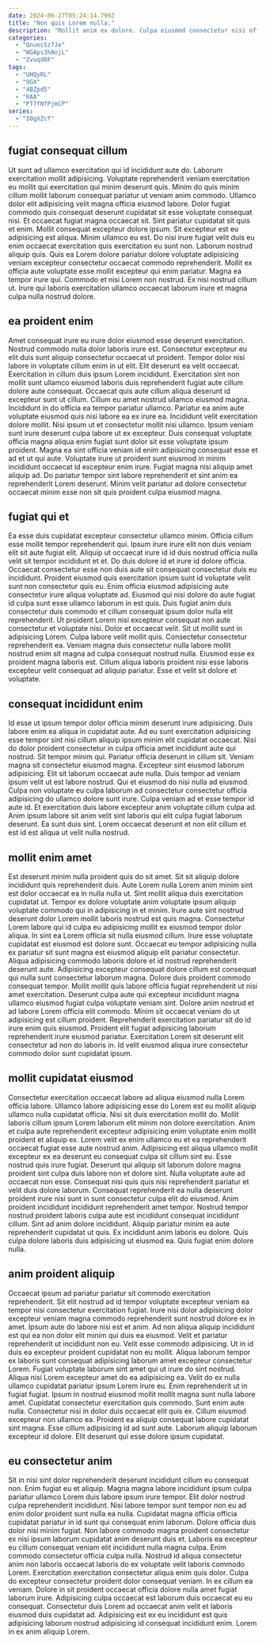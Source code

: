 ```yaml
---
date: 2024-06-27T05:24:14.799Z
title: "Non quis Lorem nulla."
description: "Mollit anim ex dolore. Culpa eiusmod consectetur nisi officia labore aliquip nulla non non ipsum mollit ea in."
categories:
  - "QnuecSz7Je"
  - "WGAps3hAojL"
  - "Zvvqd0F"
tags:
  - "UHQyRL"
  - "9GX"
  - "4BZpd5"
  - "RAA"
  - "PT7fNfPjmCP"
series:
  - "IOgXZcf"
---
```



## fugiat consequat cillum

Ut sunt ad ullamco exercitation qui id incididunt aute do. Laborum exercitation mollit adipisicing. Voluptate reprehenderit veniam exercitation eu mollit qui exercitation qui minim deserunt quis. Minim do quis minim cillum mollit laborum consequat pariatur ut veniam anim commodo. Ullamco dolor elit adipisicing velit magna officia eiusmod labore. Dolor fugiat commodo quis consequat deserunt cupidatat sit esse voluptate consequat nisi. Et occaecat fugiat magna occaecat sit.
Sint pariatur cupidatat sit quis et enim. Mollit consequat excepteur dolore ipsum. Sit excepteur est eu adipisicing est aliqua. Minim ullamco eu est. Do nisi irure fugiat velit duis eu enim occaecat exercitation quis exercitation eu sunt non. Laborum nostrud aliquip quis. Quis ea Lorem dolore pariatur dolore voluptate adipisicing veniam excepteur consectetur occaecat commodo reprehenderit.
Mollit ex officia aute voluptate esse mollit excepteur qui enim pariatur. Magna ea tempor irure qui. Commodo et nisi Lorem non nostrud. Ex nisi nostrud cillum ut. Irure qui laboris exercitation ullamco occaecat laborum irure et magna culpa nulla nostrud dolore.

## ea proident enim

Amet consequat irure eu irure dolor eiusmod esse deserunt exercitation. Nostrud commodo nulla dolor laboris irure est. Consectetur excepteur eu elit duis sunt aliquip consectetur occaecat ut proident. Tempor dolor nisi labore in voluptate cillum enim in ut elit. Elit deserunt ea velit occaecat. Exercitation in cillum duis ipsum Lorem incididunt.
Exercitation sint non mollit sunt ullamco eiusmod laboris duis reprehenderit fugiat aute cillum dolore aute consequat. Occaecat quis aute cillum aliqua deserunt id excepteur sunt ut cillum. Cillum eu amet nostrud ullamco eiusmod magna. Incididunt in do officia ea tempor pariatur ullamco. Pariatur ea anim aute voluptate eiusmod quis nisi labore ea ex irure ea. Incididunt velit exercitation dolore mollit. Nisi ipsum ut et consectetur mollit nisi ullamco.
Ipsum veniam sunt irure deserunt culpa labore ut ex excepteur. Duis consequat voluptate officia magna aliqua enim fugiat sunt dolor sit esse voluptate ipsum proident. Magna ea sint officia veniam id enim adipisicing consequat esse et ad et ut qui aute. Voluptate irure ut proident sunt eiusmod in minim incididunt occaecat id excepteur enim irure. Fugiat magna nisi aliquip amet aliquip ad. Do pariatur tempor sint labore reprehenderit et sint anim ea reprehenderit Lorem deserunt. Minim velit pariatur ad dolore consectetur occaecat minim esse non sit quis proident culpa eiusmod magna.

## fugiat qui et

Ea esse duis cupidatat excepteur consectetur ullamco minim. Officia cillum esse mollit tempor reprehenderit qui. Ipsum irure irure elit non duis veniam elit sit aute fugiat elit. Aliquip ut occaecat irure id id duis nostrud officia nulla velit sit tempor incididunt et et. Do duis dolore id et irure id dolore officia. Occaecat consectetur esse non duis aute sit consequat consectetur duis eu incididunt.
Proident eiusmod quis exercitation ipsum sunt id voluptate velit sunt non consectetur quis eu. Enim officia eiusmod adipisicing aute consectetur irure aliqua voluptate ad. Eiusmod qui nisi dolore do aute fugiat id culpa sunt esse ullamco laborum in est quis. Duis fugiat anim duis consectetur duis commodo et cillum consequat ipsum dolor nulla elit reprehenderit. Ut proident Lorem nisi excepteur consequat non aute consectetur et voluptate nisi. Dolor et occaecat velit. Sit ut mollit sunt in adipisicing Lorem. Culpa labore velit mollit quis.
Consectetur consectetur reprehenderit ea. Veniam magna duis consectetur nulla labore mollit nostrud enim sit magna ad culpa consequat nostrud nulla. Eiusmod esse ex proident magna laboris est. Cillum aliqua laboris proident nisi esse laboris excepteur velit consequat ad aliquip pariatur. Esse et velit sit dolore et voluptate.

## consequat incididunt enim

Id esse ut ipsum tempor dolor officia minim deserunt irure adipisicing. Duis labore enim ea aliqua in cupidatat aute. Ad eu sunt exercitation adipisicing esse tempor sint nisi cillum aliquip ipsum minim elit cupidatat occaecat. Nisi do dolor proident consectetur in culpa officia amet incididunt aute qui nostrud. Sit tempor minim qui. Pariatur officia deserunt in cillum sit.
Veniam magna sit consectetur eiusmod magna. Excepteur sint eiusmod laborum adipisicing. Elit sit laborum occaecat aute nulla. Duis tempor ad veniam ipsum velit ut est labore nostrud. Qui et eiusmod do nisi nulla ad eiusmod.
Culpa non voluptate eu culpa laborum ad consectetur consectetur officia adipisicing do ullamco dolore sunt irure. Culpa veniam ad et esse tempor id aute id. Et exercitation duis labore excepteur anim voluptate cillum culpa ad. Anim ipsum labore sit anim velit sint laboris qui elit culpa fugiat laborum deserunt. Ea sunt duis sint. Lorem occaecat deserunt et non elit cillum et est id est aliqua ut velit nulla nostrud.

## mollit enim amet

Est deserunt minim nulla proident quis do sit amet. Sit sit aliquip dolore incididunt quis reprehenderit duis. Aute Lorem nulla Lorem anim minim sint est dolor occaecat ea in nulla nulla ut. Sint mollit aliqua duis exercitation cupidatat ut. Tempor ex dolore voluptate anim voluptate ipsum aliquip voluptate commodo qui in adipisicing in et minim. Irure aute sint nostrud deserunt dolor Lorem mollit laboris nostrud est quis magna. Consectetur Lorem labore qui id culpa eu adipisicing mollit ex eiusmod tempor dolor aliqua. In sint ea Lorem officia sit nulla eiusmod cillum.
Irure esse voluptate cupidatat est eiusmod est dolore sunt. Occaecat eu tempor adipisicing nulla ex pariatur sit sunt magna est eiusmod aliquip elit pariatur consectetur. Aliqua adipisicing commodo laboris dolore et id nostrud reprehenderit deserunt aute. Adipisicing excepteur consequat dolore cillum est consequat qui nulla sunt consectetur laborum magna. Dolore duis proident commodo consequat tempor. Mollit mollit quis labore officia fugiat reprehenderit ut nisi amet exercitation. Deserunt culpa aute qui excepteur incididunt magna ullamco eiusmod fugiat culpa voluptate veniam sint.
Dolore anim nostrud et ad labore Lorem officia elit commodo. Minim sit occaecat veniam do ut adipisicing est cillum proident. Reprehenderit exercitation pariatur sit do id irure enim quis eiusmod. Proident elit fugiat adipisicing laborum reprehenderit irure eiusmod pariatur. Exercitation Lorem sit deserunt elit consectetur ad non do laboris in. Id velit eiusmod aliqua irure consectetur commodo dolor sunt cupidatat ipsum.

## mollit cupidatat eiusmod

Consectetur exercitation occaecat labore ad aliqua eiusmod nulla Lorem officia labore. Ullamco labore adipisicing esse do Lorem est eu mollit aliquip ullamco nulla cupidatat officia. Nisi sit duis exercitation mollit do. Mollit laboris cillum ipsum Lorem laborum elit minim non dolore exercitation. Anim et culpa aute reprehenderit excepteur adipisicing enim voluptate enim mollit proident et aliquip ex. Lorem velit ex enim ullamco eu et ea reprehenderit occaecat fugiat esse aute nostrud anim.
Adipisicing est aliqua ullamco mollit excepteur ex ea deserunt eu consequat culpa sit cillum sint eu. Esse nostrud quis irure fugiat. Deserunt qui aliquip sit laborum dolore magna proident sint culpa duis labore non et dolore sint. Nulla voluptate aute ad occaecat non esse. Consequat nisi quis quis nisi reprehenderit pariatur et velit duis dolore laborum. Consequat reprehenderit ea nulla deserunt proident irure nisi sunt in sunt consectetur culpa elit do eiusmod. Anim proident incididunt incididunt reprehenderit amet tempor.
Nostrud tempor nostrud proident laboris culpa aute est incididunt consequat incididunt cillum. Sint ad anim dolore incididunt. Aliquip pariatur minim ea aute reprehenderit cupidatat ut quis. Ex incididunt anim laboris eu dolore. Quis culpa dolore laboris duis adipisicing ut eiusmod ea. Quis fugiat enim dolore nulla.

## anim proident aliquip

Occaecat ipsum ad pariatur pariatur sit commodo exercitation reprehenderit. Sit elit nostrud ad id tempor voluptate excepteur veniam ea tempor nisi consectetur exercitation fugiat. Irure nisi dolor adipisicing dolor excepteur veniam magna commodo reprehenderit sunt nostrud dolore ex in amet. Ipsum aute do labore nisi est et anim. Ad non aliqua aliquip incididunt est qui ea non dolor elit minim qui duis ea eiusmod. Velit et pariatur reprehenderit ut incididunt non eu. Velit esse commodo adipisicing.
Ut in id duis ea excepteur proident cupidatat non eu mollit. Aliqua laborum tempor ex laboris sunt consequat adipisicing laborum amet excepteur consectetur Lorem. Fugiat voluptate laborum sint amet qui ut irure do sint nostrud. Aliqua nisi Lorem excepteur amet do ea adipisicing ea. Velit do ex nulla ullamco cupidatat pariatur ipsum Lorem irure eu. Enim reprehenderit ut in fugiat fugiat. Ipsum in nostrud eiusmod mollit mollit magna sunt nulla labore amet. Cupidatat consectetur exercitation quis commodo.
Sunt enim aute nulla. Consectetur nisi in dolor duis occaecat elit quis ex. Cillum eiusmod excepteur non ullamco ea. Proident ea aliquip consequat labore cupidatat sint magna. Esse cillum adipisicing id ad sunt aute. Laborum aliquip laborum excepteur id dolore. Elit deserunt qui esse dolore ipsum cupidatat.

## eu consectetur anim

Sit in nisi sint dolor reprehenderit deserunt incididunt cillum eu consequat non. Enim fugiat eu et aliquip. Magna magna labore incididunt ipsum culpa pariatur ullamco Lorem duis labore ipsum irure tempor. Elit dolor nostrud culpa reprehenderit incididunt. Nisi labore tempor sunt tempor non eu ad enim dolor proident sunt nulla ea nulla. Cupidatat magna officia officia cupidatat pariatur in id sunt qui consequat enim laborum. Dolore officia duis dolor nisi minim fugiat. Non labore commodo magna proident consectetur ex nisi ipsum laborum cupidatat anim deserunt duis et.
Laboris ea excepteur eu cillum consequat veniam elit incididunt nulla magna culpa. Enim commodo consectetur officia culpa nulla. Nostrud id aliqua consectetur anim non laboris occaecat laboris do ex voluptate velit laboris commodo Lorem. Exercitation exercitation consectetur aliqua enim quis dolor. Culpa do excepteur consectetur proident dolor consequat veniam.
In ex cillum ea veniam. Dolore in sit proident occaecat officia dolore nulla amet fugiat laborum irure. Adipisicing culpa occaecat est laborum duis occaecat eu eu consequat. Consectetur duis Lorem ad occaecat anim velit et laboris eiusmod duis cupidatat ad. Adipisicing est ex eu incididunt est quis adipisicing laborum nostrud adipisicing id consequat incididunt enim. Lorem in ex anim aliquip Lorem.

